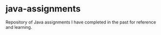 # java-assignments
Repository of Java assignments I have completed in the past for reference and learning.

